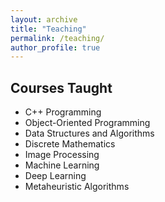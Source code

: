 ```yaml
---
layout: archive
title: "Teaching"
permalink: /teaching/
author_profile: true
---
```


## Courses Taught

* C++ Programming
* Object-Oriented Programming
* Data Structures and Algorithms
* Discrete Mathematics
* Image Processing
* Machine Learning
* Deep Learning
* Metaheuristic Algorithms
